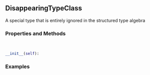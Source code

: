 ## <a id="McUtils.Parsers.StructuredType.DisappearingTypeClass">DisappearingTypeClass</a>
A special type that is entirely ignored in the structured type algebra

### Properties and Methods
<a id="McUtils.Parsers.StructuredType.DisappearingTypeClass.__init__">&nbsp;</a>
```python
__init__(self): 
```

### Examples
